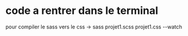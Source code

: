# code a rentrer dans le terminal #
pour compiler le sass vers le css → sass projet1.scss projet1.css --watch